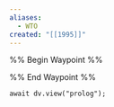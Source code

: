 ```yaml
---
aliases:
  - WTO
created: "[[1995]]"
---
```


%% Begin Waypoint %%


%% End Waypoint %%

```dataviewjs
await dv.view("prolog");
```
